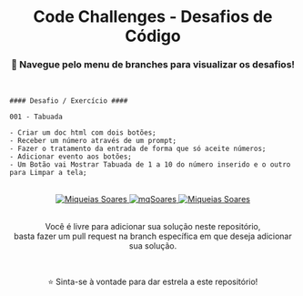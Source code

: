 <div align='center'>

<h1> Code Challenges - Desafios de Código </h1>
<h3> 🔺 Navegue pelo menu de branches para visualizar os desafios! </h3>

<br>
</div> 

```
#### Desafio / Exercício ####

001 - Tabuada 

- Criar um doc html com dois botões; 
- Receber um número através de um prompt;
- Fazer o tratamento da entrada de forma que só aceite números;
- Adicionar evento aos botões;
- Um Botão vai Mostrar Tabuada de 1 a 10 do número inserido e o outro para Limpar a tela;
```
<div align='center'>

<br>
  
<a href="https://www.linkedin.com/in/mq-soares/">
  <img alt="Miqueias Soares" src="https://img.shields.io/badge/-Miqueias Soares-747d8c?style=flat-square&logo=Linkedin&logoColor=black" />
</a>

<a href="https://twitter.com/mqsoares">
  <img alt="mqSoares" src="https://img.shields.io/badge/-mqsoares-747d8c?style=flat-square&logo=Twitter&logoColor=black" />
</a>

<a href="mailto:mqseraos@gmail.com">
  <img alt="Miqueias Soares" src="https://img.shields.io/badge/-mqseraos@gmail.com-747d8c?style=flat-square&logo=Gmail&logoColor=black" />
</a>

<br>
<br>

<p> Você é livre para adicionar sua solução neste repositório, <br>
basta fazer um pull request na branch específica em que deseja adicionar sua solução. </p>

<br>

<p> ⭐ Sinta-se à vontade para dar estrela a este repositório! </p>
</div> 
